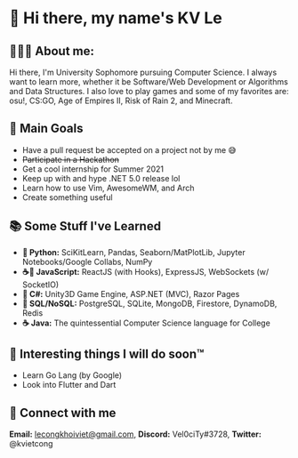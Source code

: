 # 👋 Hi there, my name's KV Le

## 👨🏻‍💻 About me:

Hi there, I'm University Sophomore pursuing Computer Science.
I always want to learn more, whether it be Software/Web Development or
Algorithms and Data Structures. I also love to play games and some of
my favorites are: osu!, CS:GO, Age of Empires II, Risk of Rain 2, and
Minecraft.

## 🥇 Main Goals

- Have a pull request be accepted on a project not by me 😅
- ~~Participate in a Hackathon~~
- Get a cool internship for Summer 2021
- Keep up with and hype .NET 5.0 release lol
- Learn how to use Vim, AwesomeWM, and Arch
- Create something useful

## 📚 Some Stuff I've Learned

- **🐍 Python:** SciKitLearn, Pandas, Seaborn/MatPlotLib,
Jupyter Notebooks/Google Collabs, NumPy
- **☕📜 JavaScript:** ReactJS (with Hooks), ExpressJS, WebSockets (w/ SocketIO)
- **🎼 C#:** Unity3D Game Engine, ASP.NET (MVC), Razor Pages
- **💾 SQL/NoSQL:** PostgreSQL, SQLite, MongoDB, Firestore, DynamoDB,
Redis
- **☕ Java:** The quintessential Computer Science language for College

## 📅 Interesting things I will do soon:tm:

- Learn Go Lang (by Google)
- Look into Flutter and Dart

## 🔌 Connect with me
**Email:** lecongkhoiviet@gmail.com, **Discord:** Vel0ciTy#3728,
**Twitter:** @kvietcong
